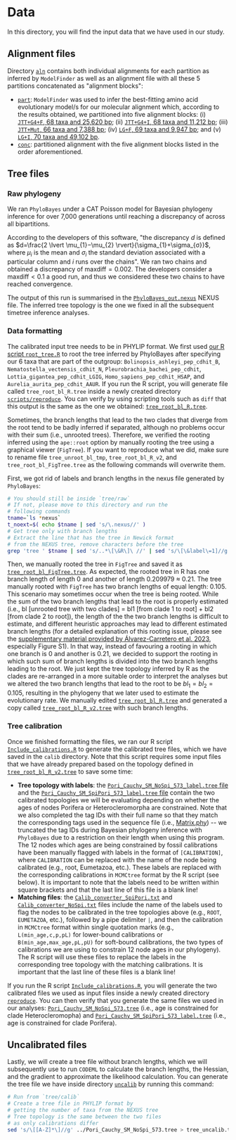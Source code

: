 # Data

In this directory, you will find the input data that we have used in our study.

## Alignment files

Directory [`aln`](aln) contains both individual alignments for each partition as inferred by `ModelFinder` as well as an alignment file with all these 5 partitions concatenated as "alignment blocks":

* [`part`](aln/part): `ModelFinder` was used to infer the best-fitting amino acid evolutionary model/s for our molecular alignment which, according to the results obtained, we partitioned into five alignment blocks: (i) [`JTT+G4+F`, 68 taxa and 25,620 bp](aln/part/JTTG4F.phy); (ii) [`JTT+G4+I`, 68 taxa and 11,212 bp](aln/part/JTTG4I.phy); (iii) [`JTT+Mut`, 66 taxa and 7,388 bp](aln/part/JTTMut.phy); (iv) [`LG+F`, 69 taxa and 9,947 bp](aln/part/LGF.phy); and (v) [`LG+I`, 70 taxa and 49,102 bp](aln/part/LGI.phy).
* [`conc`](aln/conc): partitioned alignment with the five alignment blocks listed in the order aforementioned.

## Tree files

### Raw phylogeny

We ran `PhyloBayes` under a CAT Poisson model for Bayesian phylogeny inference for over 7,000 generations until reaching a discrepancy of  across all bipartitions.

According to the developers of this software, "the discrepancy $d$ is defined as $d=\frac{2 \lvert \mu_{1}−\mu_{2} \rvert}{\sigma_{1}+\sigma_{σ}}$, where $\mu_{i}$ is the mean and $\sigma_{i}$ the standard deviation associated with a particular column and $i$ runs over the chains". We ran two chains and obtained a discrepancy of $\text{maxdiff}=0.002$. The developers consider a $\text{maxdiff}<0.1$ a good run, and thus we considered these two chains to have reached convergence.

The output of this run is summarised in the [`PhyloBayes_out.nexus`](tree/raw/PhyloBayes_out.nexus) NEXUS file. The inferred tree topology is the one we fixed in all the subsequent timetree inference analyses.

### Data formatting

The calibrated input tree needs to be in PHYLIP format. We first used [our R script `root_tree.R`](scripts/root_tree.R) to root the tree inferred by PhyloBayes after specifying our 6 taxa that are part of the outgroup: `Bolinopsis_ashleyi_pep_cdhit_B`, `Nematostella_vectensis_cdhit_N`, `Pleurobrachia_bachei_pep_cdhit`, `Lottia_gigantea_pep_cdhit_LGIG`, `Homo_sapiens_pep_cdhit_HSAP`, and `Aurelia_aurita_pep_cdhit_AAUR`. If you run the R script, you will generate file called `tree_root_bl_R.tree` inside a newly created directory [`scripts/reproduce`](tree/raw/scripts). You can verify by using scripting tools such as `diff` that this output is the same as the one we obtained: [`tree_root_bl_R.tree`](tree/raw/tree_root_bl_R.tree).

Sometimes, the branch lengths that lead to the two clades that diverge from the root tend to be badly inferred if separated, although no problems occur with their sum (i.e., unrooted trees). Therefore, we verified the rooting inferred using the `ape::root` option by manually rooting the tree using a graphical viewer (`FigTree`). If you want to reproduce what we did, make sure to rename file `tree_unroot_bl_tmp`, `tree_root_bl_R_v2`, and `tree_root_bl_FigTree.tree` as the following commands will overwrite them.

First, we got rid of labels and branch lengths in the nexus file generated by `PhyloBayes`:

```sh
# You should still be inside `tree/raw`
# If not, please move to this directory and run the
# following commands
tname=`ls *nexus`
t_noext=$( echo $tname | sed 's/\.nexus//' )
# Get tree only with branch lengths
# Extract the line that has the tree in Newick format
# from the NEXUS tree, remove characters before the tree
grep 'tree ' $tname | sed 's/..*\[\&R\]\ //' | sed 's/\[\&label\=1]//g' | sed 's/\[\&label\=0.99]//g' > tree_unroot_bl_tmp.tree
```

Then, we manually rooted the tree in `FigTree` and saved it as [`tree_root_bl_FigTree.tree`](tree/raw/tree_root_bl_FigTree.tree). As expected, the rooted tree in R has one branch length of length 0 and another of length 0.209979 $\approx$ 0.21. The tree manually rooted with `FigTree` has two branch lengths of equal length: 0.105. This scenario may sometimes occur when the tree is being rooted. While the sum of the two branch lengths that lead to the root is properly estimated (i.e., bl [unrooted tree with two clades] = bl1 [from clade 1 to root] + bl2 [from clade 2 to root]), the length of the the two branch lengths is difficult to estimate, and different heuristic approaches may lead to different estimated branch lengths (for a detailed explanation of this rooting issue, please see the [supplementary material provided by Álvarez-Carretero et al. 2023](http://abacus.gene.ucl.ac.uk/ziheng/pdf/2023Alvarez-Carretero-codeml-SI.pdf), especially Figure S1). In that way, instead of favouring a rooting in which one branch is 0 and another is 0.21, we decided to support the rooting in which such sum of branch lengths is divided into the two branch lengths leading to the root. We just kept the tree topology inferred by R as the clades are re-arranged in a more suitable order to interpret the analyses but we altered the two branch lengths that lead to the root to be $bl_{1}=bl_{2}=0.105$, resulting in the phylogeny that we later used to estimate the evolutionary rate. We manually edited [`tree_root_bl_R.tree`](tree/raw/tree_root_bl_R.tree) and generated a copy called [`tree_root_bl_R_v2.tree`](tree/raw/tree_root_bl_R_v2.tree) with such branch lengths.

### Tree calibration

Once we finished formatting the files, we ran our R script [`Include_calibrations.R`](tree/calib/add_calibs/Include_calibrations.R) to generate the calibrated tree files, which we have saved in the `calib` directory. Note that this script requires some input files that we have already prepared based on the topology defined in [`tree_root_bl_R_v2.tree`](tree/raw/tree_root_bl_R_v2.tree) to save some time:

* **Tree topology with labels**: the [`Pori_Cauchy_SM_NoSpi_573_label.tree` file](tree/calib/add_calibs/Pori_Cauchy_SM_NoSpi_573_label.tree) and the [`Pori_Cauchy_SM_SpiPori_573_label.tree` file](tree/calib/add_calibs/Pori_Cauchy_SM_SpiPori_573_label.tree) contain the two calibrated topologies we will be evaluating depending on whether the ages of nodes Porifera or Heterocleromorpha are constrained. Note that we also completed the tag IDs with their full name so that they match the corresponding tags used in the sequence file (i.e., [Matrix.phy](aln/conc/Matrix.phy)) -- we truncated the tag IDs during Bayesian phylogeny inference with `PhyloBayes` due to a restriction on their length when using this program. The 12 nodes which ages are being constrained by fossil calibrations have been manually flagged with labels in the format of `[CALIBRATION]`, where `CALIBRATION` can be replaced with the name of the node being calibrated (e.g., root, Eumetazoa, etc.). These labels are replaced with the corresponding calibrations in `MCMCtree` format by the R script (see below). It is important to note that the labels need to be written within square brackets and that the last line of this file is a blank line!
* **Matching files**: the [`Calib_converter_SpiPori.txt`](tree/calib/add_calibs/Calib_converter_SpiPori.txt) and [`Calib_converter_NoSpi.txt`](tree/calib/add_calibs/Calib_converter_NoSpi.txt) files include the name of the labels used to flag the nodes to be calibrated in the tree topologies above (e.g., `ROOT`, `EUMETAZOA`, etc.), followed by a pipe delimiter `|`, and then the calibration in `MCMCtree` format within single quotation marks (e.g., `L(min_age,c,p,pL)` for lower-bound calibrations or `B(min_age,max_age,pL,pU)` for soft-bound calibrations, the two types of calibrations we are using to constrain 12 node ages in our phylogeny). The R script will use these files to replace the labels in the corresponding tree topology with the matching calibrations. It is important that the last line of these files is a blank line!

If you run the R script [`Include_calibrations.R`](scripts/Include_calibrations.R), you will generate the two calibrated files we used as input files inside a newly created directory [`reproduce`](tree/calib/add_calibs/reproduce). You can then verify that you generate the same files we used in our analyses: [`Pori_Cauchy_SM_NoSpi_573.tree`](tree/calib/Pori_Cauchy_SM_NoSpi_573.tre) (i.e., age is constrained for clade Heterocleromopha) and [`Pori_Cauchy_SM_SpiPori_573_label.tree`](tree/calib/Pori_Cauchy_SM_NoSpi_573.tre) (i.e., age is constrained for clade Porifera).

## Uncalibrated files

Lastly, we will create a tree file without branch lengths, which we will subsequently use to run `CODEML` to calculate the branch lengths, the Hessian, and the gradient to approximate the likelihood calculation. You can generate the tree file we have inside directory [`uncalib`](tree/uncalib/tree_uncalib.tree) by running this command:

```sh
# Run from `tree/calib`
# Create a tree file in PHYLIP format by 
# getting the number of taxa from the NEXUS tree
# Tree topology is the same between the two files 
# as only calibrations differ
sed 's/\[[A-Z]*\]//g' ../Pori_Cauchy_SM_NoSpi_573.tree > tree_uncalib.tree
```
